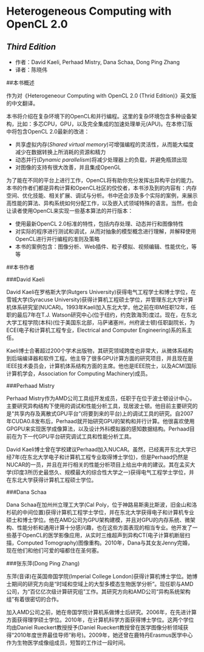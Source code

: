 
Heterogeneous Computing with OpenCL 2.0
=========================
*Third Edition*
-------------------------
- 作者：David Kaeli, Perhaad Mistry, Dana Schaa, Dong Ping Zhang
- 译者：陈晓伟

##本书概述

作为对《Heterogeneour Computing with OpenCL 2.0 (Thrid Edition)》英文版的中文翻译。

本书将介绍在复杂环境下的OpenCL和并行编程。这里的复杂环境包含多种设备架构，比如：多芯CPU，GPU，以及完全集成的加速处理单元(APU)。在本修订版中将包含OpenCL 2.0最新的改进：
- 共享虚拟内存(*Shared virtual memory*)可增强编程的灵活性，从而能大幅度减少在数据转换上所消耗的资源和精力 
- 动态并行(*Dynamic parallelism*)将减少处理器上的负载，并避免瓶颈出现
- 对图像的支持有很大改善，并且集成OpenGL

为了能在不同的平台上进行工作，OpenCL将有助你充分发挥出异构平台的能力。本书的作者们都是异构计算和OpenCL社区的佼佼者，本书涉及到的内容有：内存空间、优化技能、相关扩展、调试与分析。书中还会涉及多个实际的案例，来展示高性能的算法、异构系统如何分配工作，以及嵌入式领域特殊的语言。当然，也会让读者使用OpenCL来实现一些基本算法的并行版本：
- 使用最新OpenCL 2.0标准的特性，包括内存处理、动态并行和图像特性
- 对实际的程序进行测试和调试，从而对抽象的模型概念进行理解，并解释使用OpenCL进行并行编程的准则及策略
- 本书的案例包含：图像分析、Web插件、粒子模拟、视频编辑、性能优化，等等

##本书作者

###David Kaeli

David Kaeli在罗格斯大学(Rutgers University)获得电气工程学士和博士学位，在雪城大学(Syracuse University)获得计算机工程硕士学位，并管理东北大学计算机体系研究室(NUCAR)。1993年Kaeli加入东北大学，他之前在IBM任职12年，任职的最后7年在T.J. Watson研究中心(位于纽约，约克敦海茨)度过。现在，在东北大学工程学院(本科)(位于美国东北部，马萨诸塞州，州府波士顿)任职副院长，为ECE(电子和计算机工程专业，Electrical and Computer Engineering)系的系主任。

Kaeli博士合著超过200个学术出版物，其研究领域跨度也非常大，从微体系结构到后端编译器和软件工程。他主导了很多GPU计算方面的研究项目，并且现在是IEEE技术委员会，计算机体系结构方面的主席。他也是IEEE院士，以及ACM(国际计算机学会，Association for Computing Machinery)成员。

###Perhaad Mistry

Perhaad Mistry作为AMD公司工具组开发成员，任职于在位于波士顿设计中心，主要研究异构结构下使用的调试和性能分析工具，现居波士顿。他目前主要研究的是“共享内存及离散式GPU平台”(将要到来的平台)上的调试工具的研究。自2007年CUDA0.8发布后，Perhaad就开始研究GPU的架构和并行计算。他很喜欢使用GPGPU来实现医学成像算法，以及设计外科模拟器的感知数据结构。Perhaad目前在为下一代GPU平台研究调试工具和性能分析工具。

David Kaeli博士曾在学校建议Perhaad加入NUCAR。虽然，已经离开东北大学已经7年(在东北大学电子和计算机工程专业取得博士学位)，但是Perhaad仍然是NUCAR的一员，并且在并行相关的性能分析项目上给出中肯的建议。其在孟买大学(印度3所历史最悠久、规模最大的综合性大学之一)获得电气工程学士学位，并在东北大学获得计算机工程硕士学位。

###Dana Schaa

Dana Schaa在加州州立理工大学(Cal Poly，位于神路易斯奥比斯波，旧金山和洛杉矶的中间位置)获得计算机工程学士学位，并在东北大学获得电子和计算机专业硕士和博士学位。他在AMD公司为GPU架构建模，并且对GPU的内存系统、微架构、性能分析和通用计算十分感兴趣，也在这些方面表现的相当专业。他开发了一些基于OpenCL的医学影像应用，从实时三维超声到异构CT(电子计算机断层扫描，Computed Tomography)图像重构。2010年，Dana与其女友Jenny完婚，现在他们和他们可爱的喵都住在圣何塞。

###张东萍(Dong Ping Zhang)

东萍(音译)在英国帝国学院(Imperial College London)获得计算机博士学位。她博士期间的研究方向是“时域和空域上的大型多模态生物医学分析”。现任职与AMD公司，为“百亿亿次级计算研究组”工作。其研究方向和AMD公司“异构系统架构组”有着很密切的合作。

加入AMD公司之前，她在帝国学院计算机系做博士后研究。2006年，在先进计算方面获得理学硕士学位。2010年，在计算机科学方面获得博士学位。这两个学位均由Daniel Rueckert教授授予(Daniel Rueckert教授曾在医学图像分析领域获得“2010年度世界最佳导师”称号)。2009年，她还曾在鹿特丹Erasmus医学中心作为生物医学成像组成员，短暂的工作过一段时间。

